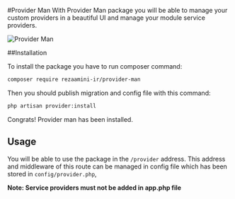 #Provider Man
With Provider Man package you will be able to manage your custom providers in a beautiful UI and manage your module service providers.

![Provider Man](https://aminireza.ir/provider.png)

##Installation

To install the package you have to run composer command:
```bash
composer require rezaamini-ir/provider-man
```
Then you should publish migration and config file with this command:
```bash
php artisan provider:install
```
Congrats! Provider man has been installed.

## Usage

You will be able to use the package in the `/provider` address.
This address and middleware of this route can be managed in config file which has been stored in `config/provider.php`,

**Note: Service providers must not be added in app.php file**
